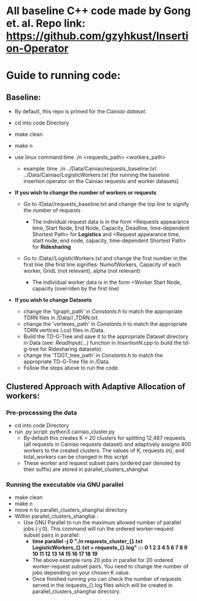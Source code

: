 # All baseline C++ code made by Gong et. al. Repo link: https://github.com/gzyhkust/Insertion-Operator

# Guide to running code:

## Baseline:

- By default, this repo is primed for the _Cainiao dataset_.
- cd into code Directory
- make clean
- make n
- use linux command:time ./n <requests_path> <workers_path>
  - example: time ./n ../Data/Cainiao/requests_baseline.txt ../Data/Cainiao/LogisticWorkers.txt (for running the baseline insertion operator on the Cainiao requests and worker datasets)

- **If you wish to change the number of workers or requests**
  - Go to /Data/<Dataset>/requests_baseline.txt and change the top line to signify the number of requests
    - The individual request data is in the form <Requests appearance time, Start Node, End Node, Capacity, Deadline, time-dependent Shortest Path> for **Logistics** and <Request appearance time, start node, end node, capacity, time-dependent Shortest Path> for **Ridesharing**
      
  - Go to /Data/<Dataset>/LogisticWorkers.txt and change the first number in the first line (the first line signifies: NumofWorkers, Capacity of each worker, GridL (not relevant), alpha (not relevant)
    - The individual worker data is in the form <Worker Start Node, capacity (overriden by the first line)

- **If you wish to change Datasets**
  - change the 'tgraph_path' in _Constants.h_ to match the appropriate TDRN files in /Data/<Dataset>/<Dataset>_TDRN.txt.
  - change the 'vertexes_path' in _Constants.h_ to match the appropriate TDRN vertices (.co) files in /Data.
  - Build the TD-G-Tree and save it to the appropriate Dataset directory in Data (see: _ReadInput(...)_ function in _InsertionN.cpp_ to build the td-g-tree for Ridesharing datasets)
  - change the 'TDGT_tree_path' in _Constants.h_ to match the appropriate TD-G-Tree file in /Data.
  - Follow the steps above to run the code.
 
## Clustered Approach with Adaptive Allocation of workers:

### Pre-processing the data
- cd into code Directory
- run .py script: python3 cainiao_cluster.py
  -   By default this creates K = 20 clusters for splitting 12,487 requests (all requests in Cainiao requests dataset) and adaptively assigns 400 workers to the created clusters. The values of K, requests (n), and total_workers can be changed in this script
  -   These worker and request subset pairs (ordered pair denoted by their suffix) are stored in parallel_clusters_shanghai
 
### Running the executable via GNU parallel
- make clean
- make n
- move n to parallel_clusters_shanghai directory
- Within  parallel_clusters_shanghai :
  - Use GNU Parallel to run the maximum allowed number of parallel jobs (-j 0). This command will run the ordered worker-request subset pairs in parallel:
    - **time parallel -j 0 "./n requests_cluster_{}.txt LogisticWorkers_{}.txt > requests_{}.log" ::: 0 1 2 3 4 5 6 7 8 9 10 11 12 13 14 15 16 17 18 19**
    - The above example runs 20 jobs in parallel for 20 ordered worker-request subset pairs. You need to change the number of jobs depending on your chosen K value.
    - Once finished running you can check the number of requests served in the requests_{}.log files which will be created in parallel_clusters_shanghai directory.


 
  
